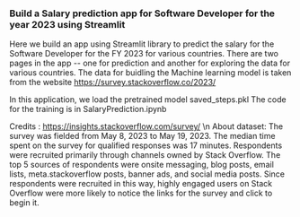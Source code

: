 ### Build a Salary prediction app for Software Developer for the year 2023 using Streamlit
Here we build an app using Streamlit library to predict the salary for the Software Developer for the FY 2023 for various countries.
There are two pages in the app -- one for prediction and another for exploring the data for various countries.
The data for buidling the Machine learning model is taken from the website https://survey.stackoverflow.co/2023/

In this application, we load the pretrained model saved_steps.pkl 
The code for the training is in SalaryPrediction.ipynb

Credits : https://insights.stackoverflow.com/survey/ \n
About dataset: The survey was fielded from May 8, 2023 to May 19, 2023. The median time spent on the survey for qualified responses was 17 minutes.
Respondents were recruited primarily through channels owned by Stack Overflow. The top 5 sources of respondents were onsite messaging, blog posts, email lists, meta.stackoverflow posts, banner ads, and social media posts. Since respondents were recruited in this way, highly engaged users on Stack Overflow were more likely to notice the links for the survey and click to begin it.

